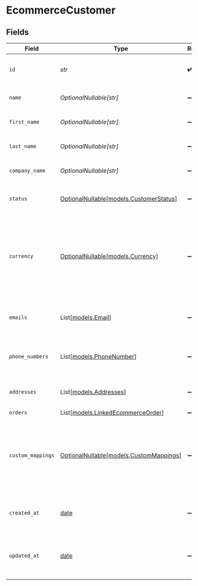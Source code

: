 # EcommerceCustomer


## Fields

| Field                                                                                                                              | Type                                                                                                                               | Required                                                                                                                           | Description                                                                                                                        | Example                                                                                                                            |
| ---------------------------------------------------------------------------------------------------------------------------------- | ---------------------------------------------------------------------------------------------------------------------------------- | ---------------------------------------------------------------------------------------------------------------------------------- | ---------------------------------------------------------------------------------------------------------------------------------- | ---------------------------------------------------------------------------------------------------------------------------------- |
| `id`                                                                                                                               | *str*                                                                                                                              | :heavy_check_mark:                                                                                                                 | A unique identifier for an object.                                                                                                 | 12345                                                                                                                              |
| `name`                                                                                                                             | *OptionalNullable[str]*                                                                                                            | :heavy_minus_sign:                                                                                                                 | Full name of the customer                                                                                                          | John Doe                                                                                                                           |
| `first_name`                                                                                                                       | *OptionalNullable[str]*                                                                                                            | :heavy_minus_sign:                                                                                                                 | First name of the customer                                                                                                         | John                                                                                                                               |
| `last_name`                                                                                                                        | *OptionalNullable[str]*                                                                                                            | :heavy_minus_sign:                                                                                                                 | Last name of the customer                                                                                                          | Doe                                                                                                                                |
| `company_name`                                                                                                                     | *OptionalNullable[str]*                                                                                                            | :heavy_minus_sign:                                                                                                                 | Company name of the customer                                                                                                       | Acme Inc.                                                                                                                          |
| `status`                                                                                                                           | [OptionalNullable[models.CustomerStatus]](../models/customerstatus.md)                                                             | :heavy_minus_sign:                                                                                                                 | The current status of the customer                                                                                                 | active                                                                                                                             |
| `currency`                                                                                                                         | [OptionalNullable[models.Currency]](../models/currency.md)                                                                         | :heavy_minus_sign:                                                                                                                 | Indicates the associated currency for an amount of money. Values correspond to [ISO 4217](https://en.wikipedia.org/wiki/ISO_4217). | USD                                                                                                                                |
| `emails`                                                                                                                           | List[[models.Email](../models/email.md)]                                                                                           | :heavy_minus_sign:                                                                                                                 | An array of email addresses for the customer.                                                                                      |                                                                                                                                    |
| `phone_numbers`                                                                                                                    | List[[models.PhoneNumber](../models/phonenumber.md)]                                                                               | :heavy_minus_sign:                                                                                                                 | An array of phone numbers for the customer.                                                                                        |                                                                                                                                    |
| `addresses`                                                                                                                        | List[[models.Addresses](../models/addresses.md)]                                                                                   | :heavy_minus_sign:                                                                                                                 | An array of addresses for the customer.                                                                                            |                                                                                                                                    |
| `orders`                                                                                                                           | List[[models.LinkedEcommerceOrder](../models/linkedecommerceorder.md)]                                                             | :heavy_minus_sign:                                                                                                                 | N/A                                                                                                                                |                                                                                                                                    |
| `custom_mappings`                                                                                                                  | [OptionalNullable[models.CustomMappings]](../models/custommappings.md)                                                             | :heavy_minus_sign:                                                                                                                 | When custom mappings are configured on the resource, the result is included here.                                                  |                                                                                                                                    |
| `created_at`                                                                                                                       | [date](https://docs.python.org/3/library/datetime.html#date-objects)                                                               | :heavy_minus_sign:                                                                                                                 | The date and time when the object was created.                                                                                     | 2020-09-30T07:43:32.000Z                                                                                                           |
| `updated_at`                                                                                                                       | [date](https://docs.python.org/3/library/datetime.html#date-objects)                                                               | :heavy_minus_sign:                                                                                                                 | The date and time when the object was last updated.                                                                                | 2020-09-30T07:43:32.000Z                                                                                                           |